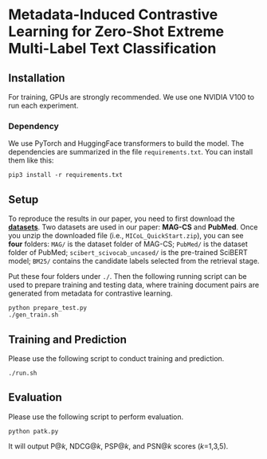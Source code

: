 # Metadata-Induced Contrastive Learning for Zero-Shot Extreme Multi-Label Text Classification

## Installation
For training, GPUs are strongly recommended. We use one NVIDIA V100 to run each experiment.

### Dependency
We use PyTorch and HuggingFace transformers to build the model. The dependencies are summarized in the file ```requirements.txt```. You can install them like this:
```
pip3 install -r requirements.txt
```

## Setup
To reproduce the results in our paper, you need to first download the [**datasets**](). Two datasets are used in our paper: **MAG-CS** and **PubMed**. Once you unzip the downloaded file (i.e., ```MICoL_QuickStart.zip```), you can see **four** folders: ```MAG/``` is the dataset folder of MAG-CS; ```PubMed/``` is the dataset folder of PubMed; ```scibert_scivocab_uncased/``` is the pre-trained SciBERT model; ```BM25/``` contains the candidate labels selected from the retrieval stage.

Put these four folders under ```./```. Then the following running script can be used to prepare training and testing data, where training document pairs are generated from metadata for contrastive learning.
```
python prepare_test.py
./gen_train.sh
```

## Training and Prediction
Please use the following script to conduct training and prediction.
```
./run.sh
```

## Evaluation
Please use the following script to perform evaluation.
```
python patk.py
```
It will output P@_k_, NDCG@_k_, PSP@_k_, and PSN@_k_ scores (_k_=1,3,5). 
